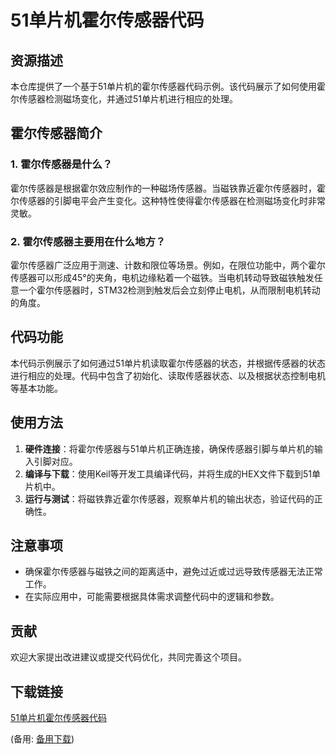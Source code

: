 # 51单片机霍尔传感器代码

## 资源描述

本仓库提供了一个基于51单片机的霍尔传感器代码示例。该代码展示了如何使用霍尔传感器检测磁场变化，并通过51单片机进行相应的处理。

## 霍尔传感器简介

### 1. 霍尔传感器是什么？
霍尔传感器是根据霍尔效应制作的一种磁场传感器。当磁铁靠近霍尔传感器时，霍尔传感器的引脚电平会产生变化。这种特性使得霍尔传感器在检测磁场变化时非常灵敏。

### 2. 霍尔传感器主要用在什么地方？
霍尔传感器广泛应用于测速、计数和限位等场景。例如，在限位功能中，两个霍尔传感器可以形成45°的夹角，电机边缘粘着一个磁铁。当电机转动导致磁铁触发任意一个霍尔传感器时，STM32检测到触发后会立刻停止电机，从而限制电机转动的角度。

## 代码功能

本代码示例展示了如何通过51单片机读取霍尔传感器的状态，并根据传感器的状态进行相应的处理。代码中包含了初始化、读取传感器状态、以及根据状态控制电机等基本功能。

## 使用方法

1. **硬件连接**：将霍尔传感器与51单片机正确连接，确保传感器引脚与单片机的输入引脚对应。
2. **编译与下载**：使用Keil等开发工具编译代码，并将生成的HEX文件下载到51单片机中。
3. **运行与测试**：将磁铁靠近霍尔传感器，观察单片机的输出状态，验证代码的正确性。

## 注意事项

- 确保霍尔传感器与磁铁之间的距离适中，避免过近或过远导致传感器无法正常工作。
- 在实际应用中，可能需要根据具体需求调整代码中的逻辑和参数。

## 贡献

欢迎大家提出改进建议或提交代码优化，共同完善这个项目。

## 下载链接
[51单片机霍尔传感器代码](https://pan.quark.cn/s/560a8f575f4d) 

(备用: [备用下载](https://pan.baidu.com/s/1Ra2wY16KsvckGuJzyt_jxg?pwd=1234))
